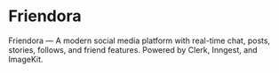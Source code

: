 # Friendora
Friendora — A modern social media platform with real-time chat, posts, stories, follows, and friend features. Powered by Clerk, Inngest, and ImageKit.
